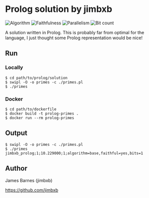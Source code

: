 # Prolog solution by jimbxb

![Algorithm](https://img.shields.io/badge/Algorithm-base-green)
![Faithfulness](https://img.shields.io/badge/Faithful-yes-green)
![Parallelism](https://img.shields.io/badge/Parallel-no-green)
![Bit count](https://img.shields.io/badge/Bits-1-green)

A solution written in Prolog. This is probably far from optimal for the language, I just thought some Prolog representation would be nice!

## Run

### Locally

```
$ cd path/to/prolog/solution
$ swipl -O -o primes -c ./primes.pl
$ ./primes
```

### Docker

```
$ cd path/to/dockerfile
$ docker build -t prolog-primes .
$ docker run --rm prolog-primes
```

## Output

```
$ swipl -O -o primes -c ./primes.pl
$ ./primes
jimbxb_prolog;1;10.229000;1;algorithm=base,faithful=yes,bits=1
```

## Author

James Barnes (jimbxb)

https://github.com/jimbxb
